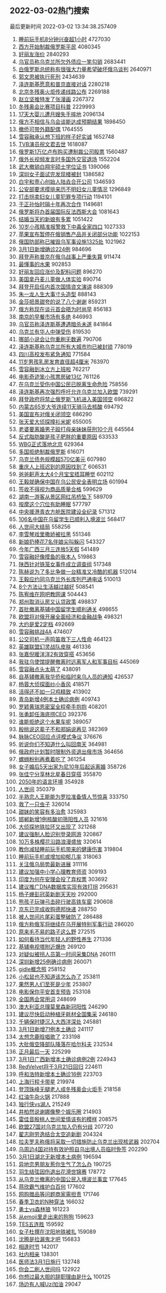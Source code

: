 ## 2022-03-02热门搜索 
最后更新时间 2022-03-02 13:34:38.257409 
1. [睡前玩手机8分钟兴奋超1小时](https://s.weibo.com/weibo?q=%E7%9D%A1%E5%89%8D%E7%8E%A9%E6%89%8B%E6%9C%BA8%E5%88%86%E9%92%9F%E5%85%B4%E5%A5%8B%E8%B6%851%E5%B0%8F%E6%97%B6&Refer=top) 4727030
1. [西方开始制裁俄罗斯平民](https://s.weibo.com/weibo?q=%23%E8%A5%BF%E6%96%B9%E5%BC%80%E5%A7%8B%E5%88%B6%E8%A3%81%E4%BF%84%E7%BD%97%E6%96%AF%E5%B9%B3%E6%B0%91%23&Refer=top) 4080345
1. [好丽友涨价](https://s.weibo.com/weibo?q=%E5%A5%BD%E4%B8%BD%E5%8F%8B%E6%B6%A8%E4%BB%B7&Refer=top) 2840293
1. [乌官员称乌克兰所欠外债应一笔勾销](https://s.weibo.com/weibo?q=%23%E4%B9%8C%E5%AE%98%E5%91%98%E7%A7%B0%E4%B9%8C%E5%85%8B%E5%85%B0%E6%89%80%E6%AC%A0%E5%A4%96%E5%80%BA%E5%BA%94%E4%B8%80%E7%AC%94%E5%8B%BE%E9%94%80%23&Refer=top) 2683441
1. [白俄罗斯总统称有很强大力量希望破坏俄乌谈判](https://s.weibo.com/weibo?q=%23%E7%99%BD%E4%BF%84%E7%BD%97%E6%96%AF%E6%80%BB%E7%BB%9F%E7%A7%B0%E6%9C%89%E5%BE%88%E5%BC%BA%E5%A4%A7%E5%8A%9B%E9%87%8F%E5%B8%8C%E6%9C%9B%E7%A0%B4%E5%9D%8F%E4%BF%84%E4%B9%8C%E8%B0%88%E5%88%A4%23&Refer=top) 2640971
1. [郭文思被执行死刑](https://s.weibo.com/weibo?q=%23%E9%83%AD%E6%96%87%E6%80%9D%E8%A2%AB%E6%89%A7%E8%A1%8C%E6%AD%BB%E5%88%91%23&Refer=top) 2434639
1. [泽连斯基愿意和普京直接对话](https://s.weibo.com/weibo?q=%23%E6%B3%BD%E8%BF%9E%E6%96%AF%E5%9F%BA%E6%84%BF%E6%84%8F%E5%92%8C%E6%99%AE%E4%BA%AC%E7%9B%B4%E6%8E%A5%E5%AF%B9%E8%AF%9D%23&Refer=top) 2280218
1. [北京冬残奥火炬传递线路公布](https://s.weibo.com/weibo?q=%23%E5%8C%97%E4%BA%AC%E5%86%AC%E6%AE%8B%E5%A5%A5%E7%81%AB%E7%82%AC%E4%BC%A0%E9%80%92%E7%BA%BF%E8%B7%AF%E5%85%AC%E5%B8%83%23&Refer=top) 2269188
1. [赵立坚推特发了张漫画](https://s.weibo.com/weibo?q=%23%E8%B5%B5%E7%AB%8B%E5%9D%9A%E6%8E%A8%E7%89%B9%E5%8F%91%E4%BA%86%E5%BC%A0%E6%BC%AB%E7%94%BB%23&Refer=top) 2267372
1. [冬残奥会比赛项目科普](https://s.weibo.com/weibo?q=%23%E5%86%AC%E6%AE%8B%E5%A5%A5%E4%BC%9A%E6%AF%94%E8%B5%9B%E9%A1%B9%E7%9B%AE%E7%A7%91%E6%99%AE%23&Refer=top) 2229993
1. [17天大婴儿遭月嫂失手摔地](https://s.weibo.com/weibo?q=%2317%E5%A4%A9%E5%A4%A7%E5%A9%B4%E5%84%BF%E9%81%AD%E6%9C%88%E5%AB%82%E5%A4%B1%E6%89%8B%E6%91%94%E5%9C%B0%23&Refer=top) 2096134
1. [俄方不相信与乌会谈能达成预期结果](https://s.weibo.com/weibo?q=%23%E4%BF%84%E6%96%B9%E4%B8%8D%E7%9B%B8%E4%BF%A1%E4%B8%8E%E4%B9%8C%E4%BC%9A%E8%B0%88%E8%83%BD%E8%BE%BE%E6%88%90%E9%A2%84%E6%9C%9F%E7%BB%93%E6%9E%9C%23&Refer=top) 1898450
1. [撤侨可带外籍配偶](https://s.weibo.com/weibo?q=%E6%92%A4%E4%BE%A8%E5%8F%AF%E5%B8%A6%E5%A4%96%E7%B1%8D%E9%85%8D%E5%81%B6&Refer=top) 1764555
1. [雪容融承认想下班的样子好实诚](https://s.weibo.com/weibo?q=%23%E9%9B%AA%E5%AE%B9%E8%9E%8D%E6%89%BF%E8%AE%A4%E6%83%B3%E4%B8%8B%E7%8F%AD%E7%9A%84%E6%A0%B7%E5%AD%90%E5%A5%BD%E5%AE%9E%E8%AF%9A%23&Refer=top) 1652748
1. [TVB演员祝文君去世](https://s.weibo.com/weibo?q=%23TVB%E6%BC%94%E5%91%98%E7%A5%9D%E6%96%87%E5%90%9B%E5%8E%BB%E4%B8%96%23&Refer=top) 1618087
1. [俄罗斯1万亿卢布购买遭制裁公司股票](https://s.weibo.com/weibo?q=%23%E4%BF%84%E7%BD%97%E6%96%AF1%E4%B8%87%E4%BA%BF%E5%8D%A2%E5%B8%83%E8%B4%AD%E4%B9%B0%E9%81%AD%E5%88%B6%E8%A3%81%E5%85%AC%E5%8F%B8%E8%82%A1%E7%A5%A8%23&Refer=top) 1560487
1. [俄外长视频发言时多国外交官退场](https://s.weibo.com/weibo?q=%23%E4%BF%84%E5%A4%96%E9%95%BF%E8%A7%86%E9%A2%91%E5%8F%91%E8%A8%80%E6%97%B6%E5%A4%9A%E5%9B%BD%E5%A4%96%E4%BA%A4%E5%AE%98%E9%80%80%E5%9C%BA%23&Refer=top) 1552204
1. [武大撤销白翔宇硕士学位证书](https://s.weibo.com/weibo?q=%E6%AD%A6%E5%A4%A7%E6%92%A4%E9%94%80%E7%99%BD%E7%BF%94%E5%AE%87%E7%A1%95%E5%A3%AB%E5%AD%A6%E4%BD%8D%E8%AF%81%E4%B9%A6&Refer=top) 1390066
1. [深圳女子面试完发现楼被封](https://s.weibo.com/weibo?q=%23%E6%B7%B1%E5%9C%B3%E5%A5%B3%E5%AD%90%E9%9D%A2%E8%AF%95%E5%AE%8C%E5%8F%91%E7%8E%B0%E6%A5%BC%E8%A2%AB%E5%B0%81%23&Refer=top) 1386582
1. [白宇和壹心创始人陆垚合开公司](https://s.weibo.com/weibo?q=%23%E7%99%BD%E5%AE%87%E5%92%8C%E5%A3%B9%E5%BF%83%E5%88%9B%E5%A7%8B%E4%BA%BA%E9%99%86%E5%9E%9A%E5%90%88%E5%BC%80%E5%85%AC%E5%8F%B8%23&Refer=top) 1346593
1. [公安部要求摸排来历不明妇女儿童情况](https://s.weibo.com/weibo?q=%23%E5%85%AC%E5%AE%89%E9%83%A8%E8%A6%81%E6%B1%82%E6%91%B8%E6%8E%92%E6%9D%A5%E5%8E%86%E4%B8%8D%E6%98%8E%E5%A6%87%E5%A5%B3%E5%84%BF%E7%AB%A5%E6%83%85%E5%86%B5%23&Refer=top) 1296849
1. [打击拐卖妇女儿童犯罪专项行动](https://s.weibo.com/weibo?q=%E6%89%93%E5%87%BB%E6%8B%90%E5%8D%96%E5%A6%87%E5%A5%B3%E5%84%BF%E7%AB%A5%E7%8A%AF%E7%BD%AA%E4%B8%93%E9%A1%B9%E8%A1%8C%E5%8A%A8&Refer=top) 1194101
1. [于正孙怡时隔十年再次合作](https://s.weibo.com/weibo?q=%23%E4%BA%8E%E6%AD%A3%E5%AD%99%E6%80%A1%E6%97%B6%E9%9A%94%E5%8D%81%E5%B9%B4%E5%86%8D%E6%AC%A1%E5%90%88%E4%BD%9C%23&Refer=top) 1149681
1. [俄罗斯将办首届国际反法西斯大会](https://s.weibo.com/weibo?q=%23%E4%BF%84%E7%BD%97%E6%96%AF%E5%B0%86%E5%8A%9E%E9%A6%96%E5%B1%8A%E5%9B%BD%E9%99%85%E5%8F%8D%E6%B3%95%E8%A5%BF%E6%96%AF%E5%A4%A7%E4%BC%9A%23&Refer=top) 1081643
1. [结婚当天的新娘有多累](https://s.weibo.com/weibo?q=%23%E7%BB%93%E5%A9%9A%E5%BD%93%E5%A4%A9%E7%9A%84%E6%96%B0%E5%A8%98%E6%9C%89%E5%A4%9A%E7%B4%AF%23&Refer=top) 1051422
1. [10岁小孩精准报警救下中毒全家四口](https://s.weibo.com/weibo?q=%2310%E5%B2%81%E5%B0%8F%E5%AD%A9%E7%B2%BE%E5%87%86%E6%8A%A5%E8%AD%A6%E6%95%91%E4%B8%8B%E4%B8%AD%E6%AF%92%E5%85%A8%E5%AE%B6%E5%9B%9B%E5%8F%A3%23&Refer=top) 1027333
1. [苹果宣布暂停在俄销售产品并关闭部分功能](https://s.weibo.com/weibo?q=%E8%8B%B9%E6%9E%9C%E5%AE%A3%E5%B8%83%E6%9A%82%E5%81%9C%E5%9C%A8%E4%BF%84%E9%94%80%E5%94%AE%E4%BA%A7%E5%93%81%E5%B9%B6%E5%85%B3%E9%97%AD%E9%83%A8%E5%88%86%E5%8A%9F%E8%83%BD&Refer=top) 1022153
1. [俄国防部称已摧毁乌军事设施1325处](https://s.weibo.com/weibo?q=%23%E4%BF%84%E5%9B%BD%E9%98%B2%E9%83%A8%E7%A7%B0%E5%B7%B2%E6%91%A7%E6%AF%81%E4%B9%8C%E5%86%9B%E4%BA%8B%E8%AE%BE%E6%96%BD1325%E5%A4%84%23&Refer=top) 1021962
1. [3月1日新增确诊224例](https://s.weibo.com/weibo?q=%233%E6%9C%881%E6%97%A5%E6%96%B0%E5%A2%9E%E7%A1%AE%E8%AF%8A224%E4%BE%8B%23&Refer=top) 984696
1. [拜登声称普京在俄乌战事上严重失算](https://s.weibo.com/weibo?q=%23%E6%8B%9C%E7%99%BB%E5%A3%B0%E7%A7%B0%E6%99%AE%E4%BA%AC%E5%9C%A8%E4%BF%84%E4%B9%8C%E6%88%98%E4%BA%8B%E4%B8%8A%E4%B8%A5%E9%87%8D%E5%A4%B1%E7%AE%97%23&Refer=top) 911474
1. [最懂事的水果](https://s.weibo.com/weibo?q=%E6%9C%80%E6%87%82%E4%BA%8B%E7%9A%84%E6%B0%B4%E6%9E%9C&Refer=top) 902853
1. [好丽友回应涨价及配料问题](https://s.weibo.com/weibo?q=%E5%A5%BD%E4%B8%BD%E5%8F%8B%E5%9B%9E%E5%BA%94%E6%B6%A8%E4%BB%B7%E5%8F%8A%E9%85%8D%E6%96%99%E9%97%AE%E9%A2%98&Refer=top) 896270
1. [美国拿丹麦儿童做人体实验](https://s.weibo.com/weibo?q=%23%E7%BE%8E%E5%9B%BD%E6%8B%BF%E4%B8%B9%E9%BA%A6%E5%84%BF%E7%AB%A5%E5%81%9A%E4%BA%BA%E4%BD%93%E5%AE%9E%E9%AA%8C%23&Refer=top) 890714
1. [拜登开启任内首次国情咨文演讲](https://s.weibo.com/weibo?q=%23%E6%8B%9C%E7%99%BB%E5%BC%80%E5%90%AF%E4%BB%BB%E5%86%85%E9%A6%96%E6%AC%A1%E5%9B%BD%E6%83%85%E5%92%A8%E6%96%87%E6%BC%94%E8%AE%B2%23&Refer=top) 888309
1. [朱一龙人生大事寸头造型](https://s.weibo.com/weibo?q=%23%E6%9C%B1%E4%B8%80%E9%BE%99%E4%BA%BA%E7%94%9F%E5%A4%A7%E4%BA%8B%E5%AF%B8%E5%A4%B4%E9%80%A0%E5%9E%8B%23&Refer=top) 888143
1. [金莎把景甜夸的说了八个谢谢](https://s.weibo.com/weibo?q=%23%E9%87%91%E8%8E%8E%E6%8A%8A%E6%99%AF%E7%94%9C%E5%A4%B8%E7%9A%84%E8%AF%B4%E4%BA%86%E5%85%AB%E4%B8%AA%E8%B0%A2%E8%B0%A2%23&Refer=top) 859231
1. [俄方称现在谈元首会晤为时尚早](https://s.weibo.com/weibo?q=%23%E4%BF%84%E6%96%B9%E7%A7%B0%E7%8E%B0%E5%9C%A8%E8%B0%88%E5%85%83%E9%A6%96%E4%BC%9A%E6%99%A4%E4%B8%BA%E6%97%B6%E5%B0%9A%E6%97%A9%23&Refer=top) 856183
1. [南京的早餐市场有多绝](https://s.weibo.com/weibo?q=%23%E5%8D%97%E4%BA%AC%E7%9A%84%E6%97%A9%E9%A4%90%E5%B8%82%E5%9C%BA%E6%9C%89%E5%A4%9A%E7%BB%9D%23&Refer=top) 846993
1. [乌官员称泽连斯基遭遇暗杀未遂](https://s.weibo.com/weibo?q=%23%E4%B9%8C%E5%AE%98%E5%91%98%E7%A7%B0%E6%B3%BD%E8%BF%9E%E6%96%AF%E5%9F%BA%E9%81%AD%E9%81%87%E6%9A%97%E6%9D%80%E6%9C%AA%E9%81%82%23&Refer=top) 841864
1. [乌克兰有华人中弹受伤](https://s.weibo.com/weibo?q=%23%E4%B9%8C%E5%85%8B%E5%85%B0%E6%9C%89%E5%8D%8E%E4%BA%BA%E4%B8%AD%E5%BC%B9%E5%8F%97%E4%BC%A4%23&Refer=top) 819530
1. [哪部小说会让你重刷无数遍](https://s.weibo.com/weibo?q=%23%E5%93%AA%E9%83%A8%E5%B0%8F%E8%AF%B4%E4%BC%9A%E8%AE%A9%E4%BD%A0%E9%87%8D%E5%88%B7%E6%97%A0%E6%95%B0%E9%81%8D%23&Refer=top) 790706
1. [泽连斯基称乌克兰所有大城市均已被封锁](https://s.weibo.com/weibo?q=%23%E6%B3%BD%E8%BF%9E%E6%96%AF%E5%9F%BA%E7%A7%B0%E4%B9%8C%E5%85%8B%E5%85%B0%E6%89%80%E6%9C%89%E5%A4%A7%E5%9F%8E%E5%B8%82%E5%9D%87%E5%B7%B2%E8%A2%AB%E5%B0%81%E9%94%81%23&Refer=top) 778019
1. [四川高校发布紧急通知](https://s.weibo.com/weibo?q=%23%E5%9B%9B%E5%B7%9D%E9%AB%98%E6%A0%A1%E5%8F%91%E5%B8%83%E7%B4%A7%E6%80%A5%E9%80%9A%E7%9F%A5%23&Refer=top) 771584
1. [11岁男孩乳房发育直径超4厘米](https://s.weibo.com/weibo?q=%2311%E5%B2%81%E7%94%B7%E5%AD%A9%E4%B9%B3%E6%88%BF%E5%8F%91%E8%82%B2%E7%9B%B4%E5%BE%84%E8%B6%854%E5%8E%98%E7%B1%B3%23&Refer=top) 763970
1. [雪容融到冰立方上班啦](https://s.weibo.com/weibo?q=%23%E9%9B%AA%E5%AE%B9%E8%9E%8D%E5%88%B0%E5%86%B0%E7%AB%8B%E6%96%B9%E4%B8%8A%E7%8F%AD%E5%95%A6%23&Refer=top) 762217
1. [电影奇迹笨小孩票房破13亿](https://s.weibo.com/weibo?q=%23%E7%94%B5%E5%BD%B1%E5%A5%87%E8%BF%B9%E7%AC%A8%E5%B0%8F%E5%AD%A9%E7%A5%A8%E6%88%BF%E7%A0%B413%E4%BA%BF%23&Refer=top) 761126
1. [在乌克兰受伤中国公民已脱离生命危险](https://s.weibo.com/weibo?q=%E5%9C%A8%E4%B9%8C%E5%85%8B%E5%85%B0%E5%8F%97%E4%BC%A4%E4%B8%AD%E5%9B%BD%E5%85%AC%E6%B0%91%E5%B7%B2%E8%84%B1%E7%A6%BB%E7%94%9F%E5%91%BD%E5%8D%B1%E9%99%A9&Refer=top) 758556
1. [泽连斯基再次强烈呼吁允许乌克兰加入欧盟](https://s.weibo.com/weibo?q=%23%E6%B3%BD%E8%BF%9E%E6%96%AF%E5%9F%BA%E5%86%8D%E6%AC%A1%E5%BC%BA%E7%83%88%E5%91%BC%E5%90%81%E5%85%81%E8%AE%B8%E4%B9%8C%E5%85%8B%E5%85%B0%E5%8A%A0%E5%85%A5%E6%AC%A7%E7%9B%9F%23&Refer=top) 739291
1. [拜登政府将禁止俄罗斯飞机进入美国领空](https://s.weibo.com/weibo?q=%E6%8B%9C%E7%99%BB%E6%94%BF%E5%BA%9C%E5%B0%86%E7%A6%81%E6%AD%A2%E4%BF%84%E7%BD%97%E6%96%AF%E9%A3%9E%E6%9C%BA%E8%BF%9B%E5%85%A5%E7%BE%8E%E5%9B%BD%E9%A2%86%E7%A9%BA&Refer=top) 696822
1. [内蒙古65岁大爷连续11天骑马去核酸](https://s.weibo.com/weibo?q=%E5%86%85%E8%92%99%E5%8F%A465%E5%B2%81%E5%A4%A7%E7%88%B7%E8%BF%9E%E7%BB%AD11%E5%A4%A9%E9%AA%91%E9%A9%AC%E5%8E%BB%E6%A0%B8%E9%85%B8&Refer=top) 694792
1. [美国宣布对俄关闭领空](https://s.weibo.com/weibo?q=%E7%BE%8E%E5%9B%BD%E5%AE%A3%E5%B8%83%E5%AF%B9%E4%BF%84%E5%85%B3%E9%97%AD%E9%A2%86%E7%A9%BA&Refer=top) 686290
1. [张天爱大侦探撞衫米妮](https://s.weibo.com/weibo?q=%23%E5%BC%A0%E5%A4%A9%E7%88%B1%E5%A4%A7%E4%BE%A6%E6%8E%A2%E6%92%9E%E8%A1%AB%E7%B1%B3%E5%A6%AE%23&Refer=top) 655005
1. [老婆要离婚男子殴打母亲妹妹获刑10个月](https://s.weibo.com/weibo?q=%23%E8%80%81%E5%A9%86%E8%A6%81%E7%A6%BB%E5%A9%9A%E7%94%B7%E5%AD%90%E6%AE%B4%E6%89%93%E6%AF%8D%E4%BA%B2%E5%A6%B9%E5%A6%B9%E8%8E%B7%E5%88%9110%E4%B8%AA%E6%9C%88%23&Refer=top) 645564
1. [反式脂肪酸是孩子肥胖的重要原因](https://s.weibo.com/weibo?q=%23%E5%8F%8D%E5%BC%8F%E8%84%82%E8%82%AA%E9%85%B8%E6%98%AF%E5%AD%A9%E5%AD%90%E8%82%A5%E8%83%96%E7%9A%84%E9%87%8D%E8%A6%81%E5%8E%9F%E5%9B%A0%23&Refer=top) 633533
1. [WBG正式落地北京](https://s.weibo.com/weibo?q=%23WBG%E6%AD%A3%E5%BC%8F%E8%90%BD%E5%9C%B0%E5%8C%97%E4%BA%AC%23&Refer=top) 629364
1. [多国拒绝制裁俄罗斯](https://s.weibo.com/weibo?q=%23%E5%A4%9A%E5%9B%BD%E6%8B%92%E7%BB%9D%E5%88%B6%E8%A3%81%E4%BF%84%E7%BD%97%E6%96%AF%23&Refer=top) 616071
1. [乌克兰债务规模超570亿美元](https://s.weibo.com/weibo?q=%23%E4%B9%8C%E5%85%8B%E5%85%B0%E5%80%BA%E5%8A%A1%E8%A7%84%E6%A8%A1%E8%B6%85570%E4%BA%BF%E7%BE%8E%E5%85%83%23&Refer=top) 607980
1. [重庆人上班迟到的原因找到了](https://s.weibo.com/weibo?q=%23%E9%87%8D%E5%BA%86%E4%BA%BA%E4%B8%8A%E7%8F%AD%E8%BF%9F%E5%88%B0%E7%9A%84%E5%8E%9F%E5%9B%A0%E6%89%BE%E5%88%B0%E4%BA%86%23&Refer=top) 606531
1. [爸爸鼾声太大4个月宝宝捂耳睡觉](https://s.weibo.com/weibo?q=%23%E7%88%B8%E7%88%B8%E9%BC%BE%E5%A3%B0%E5%A4%AA%E5%A4%A74%E4%B8%AA%E6%9C%88%E5%AE%9D%E5%AE%9D%E6%8D%82%E8%80%B3%E7%9D%A1%E8%A7%89%23&Refer=top) 602112
1. [王毅就确保中国在乌公民安全表明立场](https://s.weibo.com/weibo?q=%23%E7%8E%8B%E6%AF%85%E5%B0%B1%E7%A1%AE%E4%BF%9D%E4%B8%AD%E5%9B%BD%E5%9C%A8%E4%B9%8C%E5%85%AC%E6%B0%91%E5%AE%89%E5%85%A8%E8%A1%A8%E6%98%8E%E7%AB%8B%E5%9C%BA%23&Refer=top) 601994
1. [签收不得视为商品质量合格](https://s.weibo.com/weibo?q=%23%E7%AD%BE%E6%94%B6%E4%B8%8D%E5%BE%97%E8%A7%86%E4%B8%BA%E5%95%86%E5%93%81%E8%B4%A8%E9%87%8F%E5%90%88%E6%A0%BC%23&Refer=top) 599629
1. [湖南一游客从景区网红吊桥坠下](https://s.weibo.com/weibo?q=%23%E6%B9%96%E5%8D%97%E4%B8%80%E6%B8%B8%E5%AE%A2%E4%BB%8E%E6%99%AF%E5%8C%BA%E7%BD%91%E7%BA%A2%E5%90%8A%E6%A1%A5%E5%9D%A0%E4%B8%8B%23&Refer=top) 589709
1. [按摩这个穴位有助睡眠](https://s.weibo.com/weibo?q=%23%E6%8C%89%E6%91%A9%E8%BF%99%E4%B8%AA%E7%A9%B4%E4%BD%8D%E6%9C%89%E5%8A%A9%E7%9D%A1%E7%9C%A0%23&Refer=top) 577797
1. [中央援港青衣方舱医院建设全纪录](https://s.weibo.com/weibo?q=%E4%B8%AD%E5%A4%AE%E6%8F%B4%E6%B8%AF%E9%9D%92%E8%A1%A3%E6%96%B9%E8%88%B1%E5%8C%BB%E9%99%A2%E5%BB%BA%E8%AE%BE%E5%85%A8%E7%BA%AA%E5%BD%95&Refer=top) 571312
1. [106名中国在乌留学生已顺利入境波兰](https://s.weibo.com/weibo?q=%23106%E5%90%8D%E4%B8%AD%E5%9B%BD%E5%9C%A8%E4%B9%8C%E7%95%99%E5%AD%A6%E7%94%9F%E5%B7%B2%E9%A1%BA%E5%88%A9%E5%85%A5%E5%A2%83%E6%B3%A2%E5%85%B0%23&Refer=top) 568417
1. [人世间大结局](https://s.weibo.com/weibo?q=%23%E4%BA%BA%E4%B8%96%E9%97%B4%E5%A4%A7%E7%BB%93%E5%B1%80%23&Refer=top) 558256
1. [李雪琴戏里撒娇被拉黑](https://s.weibo.com/weibo?q=%23%E6%9D%8E%E9%9B%AA%E7%90%B4%E6%88%8F%E9%87%8C%E6%92%92%E5%A8%87%E8%A2%AB%E6%8B%89%E9%BB%91%23&Refer=top) 551346
1. [新娘扔捧花7名伴娘尖叫躲闪](https://s.weibo.com/weibo?q=%23%E6%96%B0%E5%A8%98%E6%89%94%E6%8D%A7%E8%8A%B17%E5%90%8D%E4%BC%B4%E5%A8%98%E5%B0%96%E5%8F%AB%E8%BA%B2%E9%97%AA%23&Refer=top) 543327
1. [今年广西三月三连放5天假](https://s.weibo.com/weibo?q=%23%E4%BB%8A%E5%B9%B4%E5%B9%BF%E8%A5%BF%E4%B8%89%E6%9C%88%E4%B8%89%E8%BF%9E%E6%94%BE5%E5%A4%A9%E5%81%87%23&Refer=top) 541489
1. [雪容融好像摸鱼的我本人](https://s.weibo.com/weibo?q=%23%E9%9B%AA%E5%AE%B9%E8%9E%8D%E5%A5%BD%E5%83%8F%E6%91%B8%E9%B1%BC%E7%9A%84%E6%88%91%E6%9C%AC%E4%BA%BA%23&Refer=top) 519863
1. [陕西针对铁笼女事件成立调查组](https://s.weibo.com/weibo?q=%23%E9%99%95%E8%A5%BF%E9%92%88%E5%AF%B9%E9%93%81%E7%AC%BC%E5%A5%B3%E4%BA%8B%E4%BB%B6%E6%88%90%E7%AB%8B%E8%B0%83%E6%9F%A5%E7%BB%84%23&Refer=top) 517348
1. [陈赫说为了多比争做一台精准又冷酷的机器](https://s.weibo.com/weibo?q=%23%E9%99%88%E8%B5%AB%E8%AF%B4%E4%B8%BA%E4%BA%86%E5%A4%9A%E6%AF%94%E4%BA%89%E5%81%9A%E4%B8%80%E5%8F%B0%E7%B2%BE%E5%87%86%E5%8F%88%E5%86%B7%E9%85%B7%E7%9A%84%E6%9C%BA%E5%99%A8%23&Refer=top) 512014
1. [王毅应约同乌克兰外长库列巴通电话](https://s.weibo.com/weibo?q=%E7%8E%8B%E6%AF%85%E5%BA%94%E7%BA%A6%E5%90%8C%E4%B9%8C%E5%85%8B%E5%85%B0%E5%A4%96%E9%95%BF%E5%BA%93%E5%88%97%E5%B7%B4%E9%80%9A%E7%94%B5%E8%AF%9D&Refer=top) 510013
1. [8个方法让生活越过越好](https://s.weibo.com/weibo?q=%238%E4%B8%AA%E6%96%B9%E6%B3%95%E8%AE%A9%E7%94%9F%E6%B4%BB%E8%B6%8A%E8%BF%87%E8%B6%8A%E5%A5%BD%23&Refer=top) 508541
1. [陈宥维在网吧教网课](https://s.weibo.com/weibo?q=%23%E9%99%88%E5%AE%A5%E7%BB%B4%E5%9C%A8%E7%BD%91%E5%90%A7%E6%95%99%E7%BD%91%E8%AF%BE%23&Refer=top) 504443
1. [郑州取消认房又认贷政策](https://s.weibo.com/weibo?q=%23%E9%83%91%E5%B7%9E%E5%8F%96%E6%B6%88%E8%AE%A4%E6%88%BF%E5%8F%88%E8%AE%A4%E8%B4%B7%E6%94%BF%E7%AD%96%23&Refer=top) 498837
1. [首批撤离基辅中国留学生顺利通关](https://s.weibo.com/weibo?q=%23%E9%A6%96%E6%89%B9%E6%92%A4%E7%A6%BB%E5%9F%BA%E8%BE%85%E4%B8%AD%E5%9B%BD%E7%95%99%E5%AD%A6%E7%94%9F%E9%A1%BA%E5%88%A9%E9%80%9A%E5%85%B3%23&Refer=top) 498655
1. [欧盟将对俄开展全面经济和金融战争](https://s.weibo.com/weibo?q=%23%E6%AC%A7%E7%9B%9F%E5%B0%86%E5%AF%B9%E4%BF%84%E5%BC%80%E5%B1%95%E5%85%A8%E9%9D%A2%E7%BB%8F%E6%B5%8E%E5%92%8C%E9%87%91%E8%9E%8D%E6%88%98%E4%BA%89%23&Refer=top) 498321
1. [大约是爱2定档](https://s.weibo.com/weibo?q=%E5%A4%A7%E7%BA%A6%E6%98%AF%E7%88%B12%E5%AE%9A%E6%A1%A3&Refer=top) 492669
1. [雪容融挑战4A](https://s.weibo.com/weibo?q=%23%E9%9B%AA%E5%AE%B9%E8%9E%8D%E6%8C%91%E6%88%984A%23&Refer=top) 474607
1. [公交司机一声鸣笛救下三人性命](https://s.weibo.com/weibo?q=%23%E5%85%AC%E4%BA%A4%E5%8F%B8%E6%9C%BA%E4%B8%80%E5%A3%B0%E9%B8%A3%E7%AC%9B%E6%95%91%E4%B8%8B%E4%B8%89%E4%BA%BA%E6%80%A7%E5%91%BD%23&Refer=top) 464123
1. [英雄联盟幻灵战队皮肤](https://s.weibo.com/weibo?q=%23%E8%8B%B1%E9%9B%84%E8%81%94%E7%9B%9F%E5%B9%BB%E7%81%B5%E6%88%98%E9%98%9F%E7%9A%AE%E8%82%A4%23&Refer=top) 461336
1. [张嘉倪暖洋洋2有效穿搭](https://s.weibo.com/weibo?q=%23%E5%BC%A0%E5%98%89%E5%80%AA%E6%9A%96%E6%B4%8B%E6%B4%8B2%E6%9C%89%E6%95%88%E7%A9%BF%E6%90%AD%23&Refer=top) 453656
1. [我驻乌使馆提醒撤离时远离军人和军事目标](https://s.weibo.com/weibo?q=%23%E6%88%91%E9%A9%BB%E4%B9%8C%E4%BD%BF%E9%A6%86%E6%8F%90%E9%86%92%E6%92%A4%E7%A6%BB%E6%97%B6%E8%BF%9C%E7%A6%BB%E5%86%9B%E4%BA%BA%E5%92%8C%E5%86%9B%E4%BA%8B%E7%9B%AE%E6%A0%87%23&Refer=top) 445069
1. [雪容融点头太萌了](https://s.weibo.com/weibo?q=%23%E9%9B%AA%E5%AE%B9%E8%9E%8D%E7%82%B9%E5%A4%B4%E5%A4%AA%E8%90%8C%E4%BA%86%23&Refer=top) 438091
1. [自基辅撤离我华侨和临时来乌人员的通知](https://s.weibo.com/weibo?q=%E8%87%AA%E5%9F%BA%E8%BE%85%E6%92%A4%E7%A6%BB%E6%88%91%E5%8D%8E%E4%BE%A8%E5%92%8C%E4%B8%B4%E6%97%B6%E6%9D%A5%E4%B9%8C%E4%BA%BA%E5%91%98%E7%9A%84%E9%80%9A%E7%9F%A5&Refer=top) 426537
1. [杨蓉大侦探面纱小香风](https://s.weibo.com/weibo?q=%23%E6%9D%A8%E8%93%89%E5%A4%A7%E4%BE%A6%E6%8E%A2%E9%9D%A2%E7%BA%B1%E5%B0%8F%E9%A6%99%E9%A3%8E%23&Refer=top) 418571
1. [活得还不如一只鸡精致](https://s.weibo.com/weibo?q=%23%E6%B4%BB%E5%BE%97%E8%BF%98%E4%B8%8D%E5%A6%82%E4%B8%80%E5%8F%AA%E9%B8%A1%E7%B2%BE%E8%87%B4%23&Refer=top) 413902
1. [青岛新增4例本土确诊病例](https://s.weibo.com/weibo?q=%E9%9D%92%E5%B2%9B%E6%96%B0%E5%A2%9E4%E4%BE%8B%E6%9C%AC%E5%9C%9F%E7%A1%AE%E8%AF%8A%E7%97%85%E4%BE%8B&Refer=top) 409743
1. [罗颖黄瑞恩密室全程牵手抱抱](https://s.weibo.com/weibo?q=%23%E7%BD%97%E9%A2%96%E9%BB%84%E7%91%9E%E6%81%A9%E5%AF%86%E5%AE%A4%E5%85%A8%E7%A8%8B%E7%89%B5%E6%89%8B%E6%8A%B1%E6%8A%B1%23&Refer=top) 408201
1. [张勇卸任海底捞CEO](https://s.weibo.com/weibo?q=%23%E5%BC%A0%E5%8B%87%E5%8D%B8%E4%BB%BB%E6%B5%B7%E5%BA%95%E6%8D%9ECEO%23&Refer=top) 392376
1. [谁能拒绝这个水果车呢](https://s.weibo.com/weibo?q=%23%E8%B0%81%E8%83%BD%E6%8B%92%E7%BB%9D%E8%BF%99%E4%B8%AA%E6%B0%B4%E6%9E%9C%E8%BD%A6%E5%91%A2%23&Refer=top) 389057
1. [殷桃说这辈子不和郑娟说再见](https://s.weibo.com/weibo?q=%23%E6%AE%B7%E6%A1%83%E8%AF%B4%E8%BF%99%E8%BE%88%E5%AD%90%E4%B8%8D%E5%92%8C%E9%83%91%E5%A8%9F%E8%AF%B4%E5%86%8D%E8%A7%81%23&Refer=top) 382369
1. [脉脉CEO回应点评模式争议](https://s.weibo.com/weibo?q=%23%E8%84%89%E8%84%89CEO%E5%9B%9E%E5%BA%94%E7%82%B9%E8%AF%84%E6%A8%A1%E5%BC%8F%E4%BA%89%E8%AE%AE%23&Refer=top) 376676
1. [听说你们不知道什么叫回南天](https://s.weibo.com/weibo?q=%E5%90%AC%E8%AF%B4%E4%BD%A0%E4%BB%AC%E4%B8%8D%E7%9F%A5%E9%81%93%E4%BB%80%E4%B9%88%E5%8F%AB%E5%9B%9E%E5%8D%97%E5%A4%A9&Refer=top) 364981
1. [俄政府计划暂时限制外资退出俄市场](https://s.weibo.com/weibo?q=%23%E4%BF%84%E6%94%BF%E5%BA%9C%E8%AE%A1%E5%88%92%E6%9A%82%E6%97%B6%E9%99%90%E5%88%B6%E5%A4%96%E8%B5%84%E9%80%80%E5%87%BA%E4%BF%84%E5%B8%82%E5%9C%BA%23&Refer=top) 364656
1. [螺蛳粉别再煮着吃了](https://s.weibo.com/weibo?q=%E8%9E%BA%E8%9B%B3%E7%B2%89%E5%88%AB%E5%86%8D%E7%85%AE%E7%9D%80%E5%90%83%E4%BA%86&Refer=top) 361254
1. [女子婚后5天出家为尼10年后起诉离婚](https://s.weibo.com/weibo?q=%23%E5%A5%B3%E5%AD%90%E5%A9%9A%E5%90%8E5%E5%A4%A9%E5%87%BA%E5%AE%B6%E4%B8%BA%E5%B0%BC10%E5%B9%B4%E5%90%8E%E8%B5%B7%E8%AF%89%E7%A6%BB%E5%A9%9A%23&Refer=top) 358726
1. [张佳宁分享林北星春日穿搭](https://s.weibo.com/weibo?q=%23%E5%BC%A0%E4%BD%B3%E5%AE%81%E5%88%86%E4%BA%AB%E6%9E%97%E5%8C%97%E6%98%9F%E6%98%A5%E6%97%A5%E7%A9%BF%E6%90%AD%23&Refer=top) 355870
1. [2050年的语言环境](https://s.weibo.com/weibo?q=2050%E5%B9%B4%E7%9A%84%E8%AF%AD%E8%A8%80%E7%8E%AF%E5%A2%83&Refer=top) 354928
1. [人世间](https://s.weibo.com/weibo?q=%23%E4%BA%BA%E4%B8%96%E9%97%B4%23&Refer=top) 350379
1. [半熟恋人王能能为罗拉准备情人节惊喜](https://s.weibo.com/weibo?q=%23%E5%8D%8A%E7%86%9F%E6%81%8B%E4%BA%BA%E7%8E%8B%E8%83%BD%E8%83%BD%E4%B8%BA%E7%BD%97%E6%8B%89%E5%87%86%E5%A4%87%E6%83%85%E4%BA%BA%E8%8A%82%E6%83%8A%E5%96%9C%23&Refer=top) 333750
1. [救了一只虫子](https://s.weibo.com/weibo?q=%23%E6%95%91%E4%BA%86%E4%B8%80%E5%8F%AA%E8%99%AB%E5%AD%90%23&Refer=top) 326014
1. [甜妹的笑容有多治愈](https://s.weibo.com/weibo?q=%23%E7%94%9C%E5%A6%B9%E7%9A%84%E7%AC%91%E5%AE%B9%E6%9C%89%E5%A4%9A%E6%B2%BB%E6%84%88%23&Refer=top) 325983
1. [邯郸新增1例核酸初筛阳性人员](https://s.weibo.com/weibo?q=%23%E9%82%AF%E9%83%B8%E6%96%B0%E5%A2%9E1%E4%BE%8B%E6%A0%B8%E9%85%B8%E5%88%9D%E7%AD%9B%E9%98%B3%E6%80%A7%E4%BA%BA%E5%91%98%23&Refer=top) 321616
1. [大侦探地铁拉环又出现了](https://s.weibo.com/weibo?q=%23%E5%A4%A7%E4%BE%A6%E6%8E%A2%E5%9C%B0%E9%93%81%E6%8B%89%E7%8E%AF%E5%8F%88%E5%87%BA%E7%8E%B0%E4%BA%86%23&Refer=top) 321268
1. [建议强制人脸识别登录网游](https://s.weibo.com/weibo?q=%23%E5%BB%BA%E8%AE%AE%E5%BC%BA%E5%88%B6%E4%BA%BA%E8%84%B8%E8%AF%86%E5%88%AB%E7%99%BB%E5%BD%95%E7%BD%91%E6%B8%B8%23&Refer=top) 320867
1. [10万多株樱花沿路浪漫盛放](https://s.weibo.com/weibo?q=%2310%E4%B8%87%E5%A4%9A%E6%A0%AA%E6%A8%B1%E8%8A%B1%E6%B2%BF%E8%B7%AF%E6%B5%AA%E6%BC%AB%E7%9B%9B%E6%94%BE%23&Refer=top) 320614
1. [教你减轻睡前玩手机带来的健康伤害](https://s.weibo.com/weibo?q=%23%E6%95%99%E4%BD%A0%E5%87%8F%E8%BD%BB%E7%9D%A1%E5%89%8D%E7%8E%A9%E6%89%8B%E6%9C%BA%E5%B8%A6%E6%9D%A5%E7%9A%84%E5%81%A5%E5%BA%B7%E4%BC%A4%E5%AE%B3%23&Refer=top) 319804
1. [睡前玩手机或增加抑郁几率](https://s.weibo.com/weibo?q=%23%E7%9D%A1%E5%89%8D%E7%8E%A9%E6%89%8B%E6%9C%BA%E6%88%96%E5%A2%9E%E5%8A%A0%E6%8A%91%E9%83%81%E5%87%A0%E7%8E%87%23&Refer=top) 318063
1. [关注俄乌局势最新进展](https://s.weibo.com/weibo?q=%23%E5%85%B3%E6%B3%A8%E4%BF%84%E4%B9%8C%E5%B1%80%E5%8A%BF%E6%9C%80%E6%96%B0%E8%BF%9B%E5%B1%95%23&Refer=top) 311116
1. [建议加强中小学心理教育师资](https://s.weibo.com/weibo?q=%23%E5%BB%BA%E8%AE%AE%E5%8A%A0%E5%BC%BA%E4%B8%AD%E5%B0%8F%E5%AD%A6%E5%BF%83%E7%90%86%E6%95%99%E8%82%B2%E5%B8%88%E8%B5%84%23&Refer=top) 309193
1. [印度为何在安理会投了弃权票](https://s.weibo.com/weibo?q=%23%E5%8D%B0%E5%BA%A6%E4%B8%BA%E4%BD%95%E5%9C%A8%E5%AE%89%E7%90%86%E4%BC%9A%E6%8A%95%E4%BA%86%E5%BC%83%E6%9D%83%E7%A5%A8%23&Refer=top) 303692
1. [建议推广DNA数据库实现有效打拐](https://s.weibo.com/weibo?q=%23%E5%BB%BA%E8%AE%AE%E6%8E%A8%E5%B9%BFDNA%E6%95%B0%E6%8D%AE%E5%BA%93%E5%AE%9E%E7%8E%B0%E6%9C%89%E6%95%88%E6%89%93%E6%8B%90%23&Refer=top) 295631
1. [杨子姗彭冠英新剧天天吵](https://s.weibo.com/weibo?q=%23%E6%9D%A8%E5%AD%90%E5%A7%97%E5%BD%AD%E5%86%A0%E8%8B%B1%E6%96%B0%E5%89%A7%E5%A4%A9%E5%A4%A9%E5%90%B5%23&Refer=top) 292000
1. [熊孩子玩弹弓击碎行驶高铁车窗](https://s.weibo.com/weibo?q=%23%E7%86%8A%E5%AD%A9%E5%AD%90%E7%8E%A9%E5%BC%B9%E5%BC%93%E5%87%BB%E7%A2%8E%E8%A1%8C%E9%A9%B6%E9%AB%98%E9%93%81%E8%BD%A6%E7%AA%97%23&Refer=top) 290608
1. [京东已完成收购德邦快递](https://s.weibo.com/weibo?q=%23%E4%BA%AC%E4%B8%9C%E5%B7%B2%E5%AE%8C%E6%88%90%E6%94%B6%E8%B4%AD%E5%BE%B7%E9%82%A6%E5%BF%AB%E9%80%92%23&Refer=top) 288750
1. [被人世间片尾彩蛋整破防了](https://s.weibo.com/weibo?q=%E8%A2%AB%E4%BA%BA%E4%B8%96%E9%97%B4%E7%89%87%E5%B0%BE%E5%BD%A9%E8%9B%8B%E6%95%B4%E7%A0%B4%E9%98%B2%E4%BA%86&Refer=top) 286488
1. [俄方称俄军将继续在乌开展特别军事行动](https://s.weibo.com/weibo?q=%23%E4%BF%84%E6%96%B9%E7%A7%B0%E4%BF%84%E5%86%9B%E5%B0%86%E7%BB%A7%E7%BB%AD%E5%9C%A8%E4%B9%8C%E5%BC%80%E5%B1%95%E7%89%B9%E5%88%AB%E5%86%9B%E4%BA%8B%E8%A1%8C%E5%8A%A8%23&Refer=top) 286020
1. [原来毛不易的路子这么野](https://s.weibo.com/weibo?q=%23%E5%8E%9F%E6%9D%A5%E6%AF%9B%E4%B8%8D%E6%98%93%E7%9A%84%E8%B7%AF%E5%AD%90%E8%BF%99%E4%B9%88%E9%87%8E%23&Refer=top) 272515
1. [如何看待当代年轻人的野性养生](https://s.weibo.com/weibo?q=%23%E5%A6%82%E4%BD%95%E7%9C%8B%E5%BE%85%E5%BD%93%E4%BB%A3%E5%B9%B4%E8%BD%BB%E4%BA%BA%E7%9A%84%E9%87%8E%E6%80%A7%E5%85%BB%E7%94%9F%23&Refer=top) 271336
1. [基辅电视塔附近爆炸](https://s.weibo.com/weibo?q=%23%E5%9F%BA%E8%BE%85%E7%94%B5%E8%A7%86%E5%A1%94%E9%99%84%E8%BF%91%E7%88%86%E7%82%B8%23&Refer=top) 269120
1. [对疑似被拐人员第一时间采集DNA](https://s.weibo.com/weibo?q=%23%E5%AF%B9%E7%96%91%E4%BC%BC%E8%A2%AB%E6%8B%90%E4%BA%BA%E5%91%98%E7%AC%AC%E4%B8%80%E6%97%B6%E9%97%B4%E9%87%87%E9%9B%86DNA%23&Refer=top) 260111
1. [深圳新增25例确诊病例](https://s.weibo.com/weibo?q=%23%E6%B7%B1%E5%9C%B3%E6%96%B0%E5%A2%9E25%E4%BE%8B%E7%A1%AE%E8%AF%8A%E7%97%85%E4%BE%8B%23&Refer=top) 260071
1. [gidle概念照](https://s.weibo.com/weibo?q=%23gidle%E6%A6%82%E5%BF%B5%E7%85%A7%23&Refer=top) 258152
1. [小松鼠也不知道该怎么办了](https://s.weibo.com/weibo?q=%23%E5%B0%8F%E6%9D%BE%E9%BC%A0%E4%B9%9F%E4%B8%8D%E7%9F%A5%E9%81%93%E8%AF%A5%E6%80%8E%E4%B9%88%E5%8A%9E%E4%BA%86%23&Refer=top) 253811
1. [果然男人们至死是少年](https://s.weibo.com/weibo?q=%23%E6%9E%9C%E7%84%B6%E7%94%B7%E4%BA%BA%E4%BB%AC%E8%87%B3%E6%AD%BB%E6%98%AF%E5%B0%91%E5%B9%B4%23&Refer=top) 253807
1. [电影保你平安首支预告](https://s.weibo.com/weibo?q=%23%E7%94%B5%E5%BD%B1%E4%BF%9D%E4%BD%A0%E5%B9%B3%E5%AE%89%E9%A6%96%E6%94%AF%E9%A2%84%E5%91%8A%23&Refer=top) 253108
1. [全国两会常用词](https://s.weibo.com/weibo?q=%E5%85%A8%E5%9B%BD%E4%B8%A4%E4%BC%9A%E5%B8%B8%E7%94%A8%E8%AF%8D&Refer=top) 248699
1. [澳大利亚总理莫里森新冠阳性](https://s.weibo.com/weibo?q=%23%E6%BE%B3%E5%A4%A7%E5%88%A9%E4%BA%9A%E6%80%BB%E7%90%86%E8%8E%AB%E9%87%8C%E6%A3%AE%E6%96%B0%E5%86%A0%E9%98%B3%E6%80%A7%23&Refer=top) 246290
1. [建议尽快启动种植牙耗材全国集采](https://s.weibo.com/weibo?q=%23%E5%BB%BA%E8%AE%AE%E5%B0%BD%E5%BF%AB%E5%90%AF%E5%8A%A8%E7%A7%8D%E6%A4%8D%E7%89%99%E8%80%97%E6%9D%90%E5%85%A8%E5%9B%BD%E9%9B%86%E9%87%87%23&Refer=top) 246180
1. [千辆保时捷沉入大西洋深处](https://s.weibo.com/weibo?q=%23%E5%8D%83%E8%BE%86%E4%BF%9D%E6%97%B6%E6%8D%B7%E6%B2%89%E5%85%A5%E5%A4%A7%E8%A5%BF%E6%B4%8B%E6%B7%B1%E5%A4%84%23&Refer=top) 245881
1. [3月1日新增71例本土确诊](https://s.weibo.com/weibo?q=%233%E6%9C%881%E6%97%A5%E6%96%B0%E5%A2%9E71%E4%BE%8B%E6%9C%AC%E5%9C%9F%E7%A1%AE%E8%AF%8A%23&Refer=top) 241117
1. [太想念鹿晗唱歌了](https://s.weibo.com/weibo?q=%23%E5%A4%AA%E6%83%B3%E5%BF%B5%E9%B9%BF%E6%99%97%E5%94%B1%E6%AD%8C%E4%BA%86%23&Refer=top) 233198
1. [大批俄空降部队降落在哈尔科夫](https://s.weibo.com/weibo?q=%23%E5%A4%A7%E6%89%B9%E4%BF%84%E7%A9%BA%E9%99%8D%E9%83%A8%E9%98%9F%E9%99%8D%E8%90%BD%E5%9C%A8%E5%93%88%E5%B0%94%E7%A7%91%E5%A4%AB%23&Refer=top) 232534
1. [正月最后一天](https://s.weibo.com/weibo?q=%23%E6%AD%A3%E6%9C%88%E6%9C%80%E5%90%8E%E4%B8%80%E5%A4%A9%23&Refer=top) 225299
1. [3月1日广西新增本土确诊病例2例](https://s.weibo.com/weibo?q=%233%E6%9C%881%E6%97%A5%E5%B9%BF%E8%A5%BF%E6%96%B0%E5%A2%9E%E6%9C%AC%E5%9C%9F%E7%A1%AE%E8%AF%8A%E7%97%85%E4%BE%8B2%E4%BE%8B%23&Refer=top) 224943
1. [RedVelvet将于3月21日回归](https://s.weibo.com/weibo?q=%23RedVelvet%E5%B0%86%E4%BA%8E3%E6%9C%8821%E6%97%A5%E5%9B%9E%E5%BD%92%23&Refer=top) 224611
1. [呼和浩特新增本土确诊16例](https://s.weibo.com/weibo?q=%23%E5%91%BC%E5%92%8C%E6%B5%A9%E7%89%B9%E6%96%B0%E5%A2%9E%E6%9C%AC%E5%9C%9F%E7%A1%AE%E8%AF%8A16%E4%BE%8B%23&Refer=top) 223703
1. [上海行程卡带星](https://s.weibo.com/weibo?q=%23%E4%B8%8A%E6%B5%B7%E8%A1%8C%E7%A8%8B%E5%8D%A1%E5%B8%A6%E6%98%9F%23&Refer=top) 219974
1. [登顶珠峰无腿老人成冬残奥会火炬手](https://s.weibo.com/weibo?q=%23%E7%99%BB%E9%A1%B6%E7%8F%A0%E5%B3%B0%E6%97%A0%E8%85%BF%E8%80%81%E4%BA%BA%E6%88%90%E5%86%AC%E6%AE%8B%E5%A5%A5%E4%BC%9A%E7%81%AB%E7%82%AC%E6%89%8B%23&Refer=top) 218158
1. [红油牛杂火锅](https://s.weibo.com/weibo?q=%E7%BA%A2%E6%B2%B9%E7%89%9B%E6%9D%82%E7%81%AB%E9%94%85&Refer=top) 217888
1. [独行侠vs湖人](https://s.weibo.com/weibo?q=%23%E7%8B%AC%E8%A1%8C%E4%BE%A0vs%E6%B9%96%E4%BA%BA%23&Refer=top) 215249
1. [井柏然说谢娜像整个娱乐圈](https://s.weibo.com/weibo?q=%23%E4%BA%95%E6%9F%8F%E7%84%B6%E8%AF%B4%E8%B0%A2%E5%A8%9C%E5%83%8F%E6%95%B4%E4%B8%AA%E5%A8%B1%E4%B9%90%E5%9C%88%23&Refer=top) 214903
1. [雷佳音殷桃人世间爱情该有的模样](https://s.weibo.com/weibo?q=%23%E9%9B%B7%E4%BD%B3%E9%9F%B3%E6%AE%B7%E6%A1%83%E4%BA%BA%E4%B8%96%E9%97%B4%E7%88%B1%E6%83%85%E8%AF%A5%E6%9C%89%E7%9A%84%E6%A8%A1%E6%A0%B7%23&Refer=top) 208575
1. [欧盟27国对乌克兰加入仍有分歧](https://s.weibo.com/weibo?q=%23%E6%AC%A7%E7%9B%9F27%E5%9B%BD%E5%AF%B9%E4%B9%8C%E5%85%8B%E5%85%B0%E5%8A%A0%E5%85%A5%E4%BB%8D%E6%9C%89%E5%88%86%E6%AD%A7%23&Refer=top) 207720
1. [翟志刚劳逸结合太空追新剧](https://s.weibo.com/weibo?q=%23%E7%BF%9F%E5%BF%97%E5%88%9A%E5%8A%B3%E9%80%B8%E7%BB%93%E5%90%88%E5%A4%AA%E7%A9%BA%E8%BF%BD%E6%96%B0%E5%89%A7%23&Refer=top) 204324
1. [拉夫罗夫称俄将采取一切措施防止乌克兰出现核武器](https://s.weibo.com/weibo?q=%23%E6%8B%89%E5%A4%AB%E7%BD%97%E5%A4%AB%E7%A7%B0%E4%BF%84%E5%B0%86%E9%87%87%E5%8F%96%E4%B8%80%E5%88%87%E6%8E%AA%E6%96%BD%E9%98%B2%E6%AD%A2%E4%B9%8C%E5%85%8B%E5%85%B0%E5%87%BA%E7%8E%B0%E6%A0%B8%E6%AD%A6%E5%99%A8%23&Refer=top) 202704
1. [乌周边4国对持有效护照自乌出境人员临时免签](https://s.weibo.com/weibo?q=%23%E4%B9%8C%E5%91%A8%E8%BE%B94%E5%9B%BD%E5%AF%B9%E6%8C%81%E6%9C%89%E6%95%88%E6%8A%A4%E7%85%A7%E8%87%AA%E4%B9%8C%E5%87%BA%E5%A2%83%E4%BA%BA%E5%91%98%E4%B8%B4%E6%97%B6%E5%85%8D%E7%AD%BE%23&Refer=top) 202290
1. [3月1日湖北无新增本土病例](https://s.weibo.com/weibo?q=%233%E6%9C%881%E6%97%A5%E6%B9%96%E5%8C%97%E6%97%A0%E6%96%B0%E5%A2%9E%E6%9C%AC%E5%9C%9F%E7%97%85%E4%BE%8B%23&Refer=top) 196594
1. [异地恋男朋友惹你生气了怎么办](https://s.weibo.com/weibo?q=%23%E5%BC%82%E5%9C%B0%E6%81%8B%E7%94%B7%E6%9C%8B%E5%8F%8B%E6%83%B9%E4%BD%A0%E7%94%9F%E6%B0%94%E4%BA%86%E6%80%8E%E4%B9%88%E5%8A%9E%23&Refer=top) 190725
1. [羽生结弦因伤退出花滑世锦赛](https://s.weibo.com/weibo?q=%23%E7%BE%BD%E7%94%9F%E7%BB%93%E5%BC%A6%E5%9B%A0%E4%BC%A4%E9%80%80%E5%87%BA%E8%8A%B1%E6%BB%91%E4%B8%96%E9%94%A6%E8%B5%9B%23&Refer=top) 178772
1. [从乌克兰撤离的中国公民入境波兰事宜](https://s.weibo.com/weibo?q=%23%E4%BB%8E%E4%B9%8C%E5%85%8B%E5%85%B0%E6%92%A4%E7%A6%BB%E7%9A%84%E4%B8%AD%E5%9B%BD%E5%85%AC%E6%B0%91%E5%85%A5%E5%A2%83%E6%B3%A2%E5%85%B0%E4%BA%8B%E5%AE%9C%23&Refer=top) 177645
1. [蒋欣霸气维护白百何](https://s.weibo.com/weibo?q=%23%E8%92%8B%E6%AC%A3%E9%9C%B8%E6%B0%94%E7%BB%B4%E6%8A%A4%E7%99%BD%E7%99%BE%E4%BD%95%23&Refer=top) 177602
1. [网购赠品等问题商家需担责](https://s.weibo.com/weibo?q=%23%E7%BD%91%E8%B4%AD%E8%B5%A0%E5%93%81%E7%AD%89%E9%97%AE%E9%A2%98%E5%95%86%E5%AE%B6%E9%9C%80%E6%8B%85%E8%B4%A3%23&Refer=top) 171746
1. [春季卫衣的N种穿法](https://s.weibo.com/weibo?q=%23%E6%98%A5%E5%AD%A3%E5%8D%AB%E8%A1%A3%E7%9A%84N%E7%A7%8D%E7%A9%BF%E6%B3%95%23&Refer=top) 166032
1. [勇士vs森林狼](https://s.weibo.com/weibo?q=%23%E5%8B%87%E5%A3%ABvs%E6%A3%AE%E6%9E%97%E7%8B%BC%23&Refer=top) 161223
1. [从emoji里走出来的狗狗](https://s.weibo.com/weibo?q=%23%E4%BB%8Eemoji%E9%87%8C%E8%B5%B0%E5%87%BA%E6%9D%A5%E7%9A%84%E7%8B%97%E7%8B%97%23&Refer=top) 159623
1. [TES五连胜](https://s.weibo.com/weibo?q=TES%E4%BA%94%E8%BF%9E%E8%83%9C&Refer=top) 159592
1. [女子杜撰在沈阳地铁被扎](https://s.weibo.com/weibo?q=%23%E5%A5%B3%E5%AD%90%E6%9D%9C%E6%92%B0%E5%9C%A8%E6%B2%88%E9%98%B3%E5%9C%B0%E9%93%81%E8%A2%AB%E6%89%8E%23&Refer=top) 159089
1. [沈腾是捡漏鬼才吧](https://s.weibo.com/weibo?q=%23%E6%B2%88%E8%85%BE%E6%98%AF%E6%8D%A1%E6%BC%8F%E9%AC%BC%E6%89%8D%E5%90%A7%23&Refer=top) 156833
1. [相逢时节](https://s.weibo.com/weibo?q=%E7%9B%B8%E9%80%A2%E6%97%B6%E8%8A%82&Refer=top) 142017
1. [社内相亲](https://s.weibo.com/weibo?q=%E7%A4%BE%E5%86%85%E7%9B%B8%E4%BA%B2&Refer=top) 138301
1. [医师法3月1日施行](https://s.weibo.com/weibo?q=%23%E5%8C%BB%E5%B8%88%E6%B3%953%E6%9C%881%E6%97%A5%E6%96%BD%E8%A1%8C%23&Refer=top) 132748
1. [你会二刷人世间吗](https://s.weibo.com/weibo?q=%23%E4%BD%A0%E4%BC%9A%E4%BA%8C%E5%88%B7%E4%BA%BA%E4%B8%96%E9%97%B4%E5%90%97%23&Refer=top) 122922
1. [你想过最大胆的辞职理由是什么](https://s.weibo.com/weibo?q=%23%E4%BD%A0%E6%83%B3%E8%BF%87%E6%9C%80%E5%A4%A7%E8%83%86%E7%9A%84%E8%BE%9E%E8%81%8C%E7%90%86%E7%94%B1%E6%98%AF%E4%BB%80%E4%B9%88%23&Refer=top) 100125
1. [场边有人喊Uzi加油](https://s.weibo.com/weibo?q=%E5%9C%BA%E8%BE%B9%E6%9C%89%E4%BA%BA%E5%96%8AUzi%E5%8A%A0%E6%B2%B9&Refer=top) 29047
